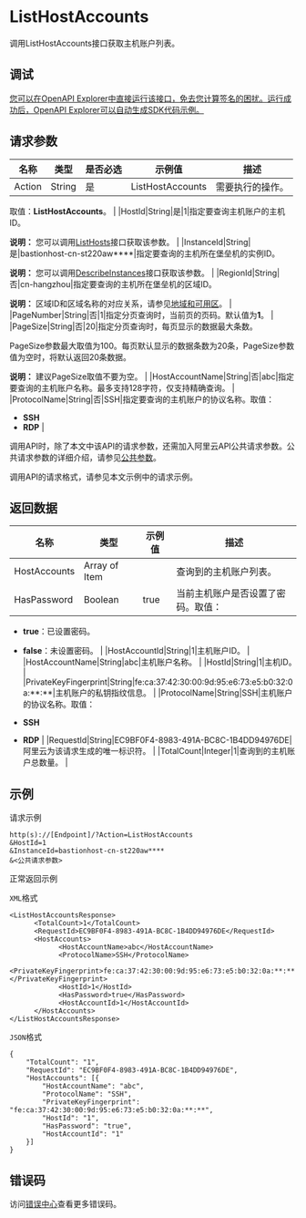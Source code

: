 # ListHostAccounts

调用ListHostAccounts接口获取主机账户列表。

## 调试

[您可以在OpenAPI Explorer中直接运行该接口，免去您计算签名的困扰。运行成功后，OpenAPI Explorer可以自动生成SDK代码示例。](https://api.aliyun.com/#product=Yundun-bastionhost&api=ListHostAccounts&type=RPC&version=2019-12-09)

## 请求参数

|名称|类型|是否必选|示例值|描述|
|--|--|----|---|--|
|Action|String|是|ListHostAccounts|需要执行的操作。

 取值：**ListHostAccounts**。 |
|HostId|String|是|1|指定要查询主机账户的主机ID。

 **说明：** 您可以调用[ListHosts](~~200665~~)接口获取该参数。 |
|InstanceId|String|是|bastionhost-cn-st220aw\*\*\*\*|指定要查询的主机所在堡垒机的实例ID。

 **说明：** 您可以调用[DescribeInstances](~~153281~~)接口获取该参数。 |
|RegionId|String|否|cn-hangzhou|指定要查询的主机所在堡垒机的区域ID。

 **说明：** 区域ID和区域名称的对应关系，请参见[地域和可用区](~~40654~~)。 |
|PageNumber|String|否|1|指定分页查询时，当前页的页码。默认值为**1**。 |
|PageSize|String|否|20|指定分页查询时，每页显示的数据最大条数。

 PageSize参数最大取值为100。每页默认显示的数据条数为20条，PageSize参数值为空时，将默认返回20条数据。

 **说明：** 建议PageSize取值不要为空。 |
|HostAccountName|String|否|abc|指定要查询的主机账户名称。最多支持128字符，仅支持精确查询。 |
|ProtocolName|String|否|SSH|指定要查询的主机账户的协议名称。取值：

 -   **SSH**
-   **RDP** |

调用API时，除了本文中该API的请求参数，还需加入阿里云API公共请求参数。公共请求参数的详细介绍，请参见[公共参数](~~148139~~)。

调用API的请求格式，请参见本文示例中的请求示例。

## 返回数据

|名称|类型|示例值|描述|
|--|--|---|--|
|HostAccounts|Array of Item| |查询到的主机账户列表。 |
|HasPassword|Boolean|true|当前主机账户是否设置了密码。取值：

 -   **true**：已设置密码。
-   **false**：未设置密码。 |
|HostAccountId|String|1|主机账户ID。 |
|HostAccountName|String|abc|主机账户名称。 |
|HostId|String|1|主机ID。 |
|PrivateKeyFingerprint|String|fe:ca:37:42:30:00:9d:95:e6:73:e5:b0:32:0a:\*\*:\*\*|主机账户的私钥指纹信息。 |
|ProtocolName|String|SSH|主机账户的协议名称。取值：

 -   **SSH**
-   **RDP** |
|RequestId|String|EC9BF0F4-8983-491A-BC8C-1B4DD94976DE|阿里云为该请求生成的唯一标识符。 |
|TotalCount|Integer|1|查询到的主机账户总数量。 |

## 示例

请求示例

```
http(s)://[Endpoint]/?Action=ListHostAccounts
&HostId=1
&InstanceId=bastionhost-cn-st220aw****
&<公共请求参数>
```

正常返回示例

`XML`格式

```
<ListHostAccountsResponse>
      <TotalCount>1</TotalCount>
      <RequestId>EC9BF0F4-8983-491A-BC8C-1B4DD94976DE</RequestId>
      <HostAccounts>
            <HostAccountName>abc</HostAccountName>
            <ProtocolName>SSH</ProtocolName>
            <PrivateKeyFingerprint>fe:ca:37:42:30:00:9d:95:e6:73:e5:b0:32:0a:**:**</PrivateKeyFingerprint>
            <HostId>1</HostId>
            <HasPassword>true</HasPassword>
            <HostAccountId>1</HostAccountId>
      </HostAccounts>
</ListHostAccountsResponse>
```

`JSON`格式

```
{
	"TotalCount": "1",
	"RequestId": "EC9BF0F4-8983-491A-BC8C-1B4DD94976DE",
	"HostAccounts": [{
		"HostAccountName": "abc",
		"ProtocolName": "SSH",
		"PrivateKeyFingerprint": "fe:ca:37:42:30:00:9d:95:e6:73:e5:b0:32:0a:**:**",
		"HostId": "1",
		"HasPassword": "true",
		"HostAccountId": "1"
	}]
}
```

## 错误码

访问[错误中心](https://error-center.aliyun.com/status/product/Yundun-bastionhost)查看更多错误码。

